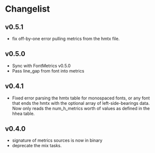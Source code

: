 # Changelist

## v0.5.1
  * fix off-by-one error pulling metrics from the hmtx file.

## v0.5.0
  * Sync with FontMetrics v0.5.0
  * Pass line_gap from font into metrics

## v0.4.1
  * Fixed error parsing the hmtx table for monospaced fonts, or any font that ends the hmtx with the optional array of left-side-bearings data. Now only reads the num_h_metrics worth of values as defined in the hhea table.

## v0.4.0
  * signature of metrics sources is now in binary
  * deprecate the mix tasks.